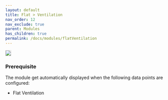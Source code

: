 ```yaml
---
layout: default
title: Flat > Ventilation
nav_order: 12
nav_exclude: true
parent: Modules
has_children: true
permalink: /docs/modules/flatVentilation
---
```


<img src="https://raw.githubusercontent.com/hslu-ige-laes/lcm/master/docs/assets/images/flatVentilation_00.PNG" style="border:1px solid lightgrey"/>

### Prerequisite
The module get automatically displayed when the following data points are configured:
- Flat Ventilation